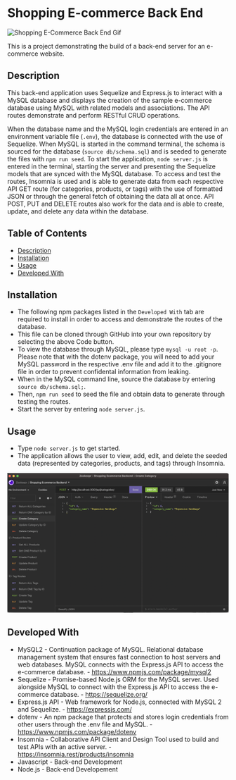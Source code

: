 # Shopping E-commerce Back End

![Shopping E-Commerce Back End Gif](./demo/shoppingecommerceexample.gif)

This is a project demonstrating the build of a back-end server for an e-commerce website. 

## Description

This back-end application uses Sequelize and Express.js to interact with a MySQL database and displays the creation of the sample e-commerce database using MySQL with related models and associations. The API routes demonstrate and perform RESTful CRUD operations.

When the database name and the MySQL login credentials are entered in an environment variable file (`.env`), the database is connected with the use of Sequelize. When MySQL is started in the command terminal, the schema is sourced for the database (`source db/schema.sql`) and is seeded to generate the files with `npm run seed`. To start the application, `node server.js` is entered in the terminal, starting the server and presenting the Sequelize models that are synced with the MySQL database. To access and test the routes, Insomnia is used and is able to generate data from each respective API GET route (for categories, products, or tags) with the use of formatted JSON or through the general fetch of obtaining the data all at once. API POST, PUT and DELETE routes also work for the data and is able to create, update, and delete any data within the database.

## Table of Contents
- [Description](#Description)
- [Installation](#Installation)
- [Usage](#Usage)
- [Developed With](#Developed-with)

## Installation
- The following npm packages listed in the `Developed With` tab are required to install in order to access and demonstrate the routes of the database.
- This file can be cloned through GitHub into your own repository by selecting the above Code button.
- To view the database through MySQL, please type `mysql -u root -p`. Please note that with the dotenv package, you will need to add your MySQL password in the respective .env file and add it to the .gitignore file in order to prevent confidental information from leaking.
- When in the MySQL command line, source the database by entering `source db/schema.sql;`.
- Then, `npm run seed` to seed the file and obtain data to generate through testing the routes.
- Start the server by entering `node server.js`.

## Usage
- Type `node server.js` to get started.
- The application allows the user to view, add, edit, and delete the seeded data (represented by categories, products, and tags) through Insomnia.

![Insomnia Example](./demo/insomniaexample.png)

## Developed With
- MySQL2 - Continuation package of MySQL. Relational database management system that ensures fast connection to host servers and web databases. MySQL connects with the Express.js API to access the e-commerce database. - https://www.npmjs.com/package/mysql2
- Sequelize - Promise-based Node.js ORM for the MySQL server. Used alongside MySQL to connect with the Express.js API to access the e-commerce database. - https://sequelize.org/
- Express.js API - Web framework for Node.js, connected with MySQL 2 and Sequelize. - https://expressjs.com/
- dotenv - An npm package that protects and stores login credentials from other users through the .env file and MySQL. - https://www.npmjs.com/package/dotenv
- Insomnia - Collaborative API Client and Design Tool used to build and test APIs with an active server. - https://insomnia.rest/products/insomnia
- Javascript - Back-end Development
- Node.js - Back-end Developement